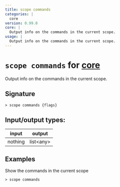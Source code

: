 ```yaml
---
title: scope commands
categories: |
  core
version: 0.99.0
core: |
  Output info on the commands in the current scope.
usage: |
  Output info on the commands in the current scope.
---
```

<!-- This file is automatically generated. Please edit the command in https://github.com/nushell/nushell instead. -->

# `scope commands` for [core](/commands/categories/core.md)

<div class='command-title'>Output info on the commands in the current scope.</div>

## Signature

```> scope commands {flags} ```


## Input/output types:

| input   | output    |
| ------- | --------- |
| nothing | list\<any\> |

## Examples

Show the commands in the current scope
```nu
> scope commands

```
